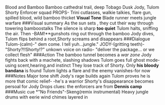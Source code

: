 Blood and Bamboo
Bamboo cathedral trail, deep Tobago
Dusk
Jody, Tulom Shorty Enforcer squad
PROPS- Trini cutlasses, walkie talkies, flare gun, spilled blood, wild bamboo thicket
**Visual Tone** Blade runner meets jungle warfare
###Visual summary
As the sun sets , they cut their way through towering bamboostalks
The silence is sharp **too quiet**
Tulom halts, sniffing the air.
Then -BAM!**gunshots ring out through the bamboo
Jody dives, Tulom flips behind a root,Shorty screams and disappears
###Dialogue
Tulom-(calm)-" dem come. I tell yuh...jungle."
JODY-(gritting teeth)-"Shorty?!!Shorty!?"
unkown voice on radio- "deliver the package... or we collect flesh"
###Action
The bamboo tunnel becomes a *war zone*
Jody fights back with a machete, slashing shadows
Tulom goes full ghost mode-using scent,hearing,and instinct
They lose track of Shorty. Only **his bloody bandana** is found
Tulom lights a flare and the enemy vanishes-for now
###Notes
Major tone shift
Jody's rage builds again
Tulom proves he is more that comic relief-
-he's a warrior
Shorty's disappearance becomes persoal for Jody
Drops clues: the enforcers are from **Dennis camp**
###Music cue
*"No Friends"-Skeng(remix instrumental)
Heavy jungle drums with eerie wind chimes layered in
